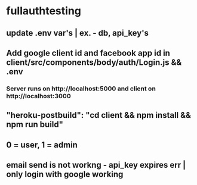 # fullauthtesting

## update .env var's | ex. - db, api_key's

## Add google client id and facebook app id in client/src/components/body/auth/Login.js && .env

### Server runs on http://localhost:5000 and client on http://localhost:3000

## "heroku-postbuild": "cd client && npm install && npm run build"

## 0 = user, 1 = admin

## email send is not workng - api_key expires err | only login with google working
